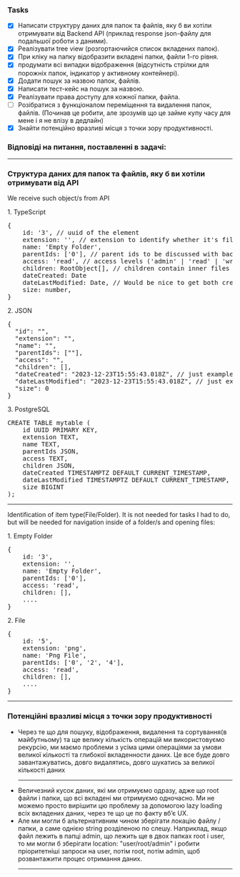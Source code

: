 ### Tasks

- [X] Написати структуру даних для папок та файлів, яку б ви хотіли отримувати від Backend API (приклад response json-файлу для подальшої роботи з даними).
- [X] Реалізувати tree view (розгортаючийся список вкладених папок).
- [X] При кліку на папку відобразити вкладені папки, файли 1-го рівня.
- [X] продумати всі випадки відображення (відсутність стрілки для порожніх папок, індикатор у активному контейнері).
- [X] Додати пошук за назвою папок, файлів.
- [X] Написати тест-кейс на пошук за назвою.
- [X] Реалізувати права доступу для кожної папки, файла.
- [ ] Розібратися з функціоналом переміщення та видалення папок, файлів. (Починав це робити, але зрозумів що це займе купу часу для мене і я не влізу в дедлайн)
- [X] Знайти потенційно вразливі місця з точки зору продуктивності.

<h3>Відповіді на питання, поставленні в задачі:</h3>
<hr />
<h3 className={styles.structureAnswerTitle}>Структура даних для папок та файлів, яку б ви хотіли отримувати від API</h3>
<p>We receive such object/s from API</p>
1. TypeScript
<pre>
{
    id: '3', // uuid of the element 
    extension: '', // extension to identify whether it's file or folder (in folders we have empty extension)
    name: 'Empty Folder',
    parentIds: ['0'], // parent ids to be discussed with backend team (whether it's easier to calculate on client side or by them. Would be nice to get this data for less calculations and better rendering speed on client)
    access: 'read', // access levels ('admin' | 'read' | 'write' and any customs)
    children: RootObject[], // children contain inner files or folders. It's always empty in `files`. It's recursive type, which is the same as it's parent
    dateCreated: Date
    dateLastModified: Date, // Would be nice to get both created and last modified data, which could be very helpful for user on client
    size: number,
}
</pre>
2. JSON
<pre>
{
  "id": "",
  "extension": "",
  "name": "",
  "parentIds": [""],
  "access": "",
  "children": [],
  "dateCreated": "2023-12-23T15:55:43.018Z", // just example of the date
  "dateLastModified": "2023-12-23T15:55:43.018Z", // just example of the date
  "size": 0
}
</pre>
3. PostgreSQL
<pre>
CREATE TABLE mytable (
    id UUID PRIMARY KEY,
    extension TEXT,
    name TEXT,
    parentIds JSON,
    access TEXT,
    children JSON,
    dateCreated TIMESTAMPTZ DEFAULT CURRENT_TIMESTAMP,
    dateLastModified TIMESTAMPTZ DEFAULT CURRENT_TIMESTAMP,
    size BIGINT
);
</pre>
<hr />
<p>Identification of item type(File/Folder). It is not needed for tasks I had to do, but will be needed for navigation inside of a folder/s and opening files: </p>
1. Empty Folder
<pre className={styles.structureAnswerCode}>
{
    id: '3',
    extension: '',
    name: 'Empty Folder',
    parentIds: ['0'],
    access: 'read',
    children: [],
    ....
}
</pre>
2. File
<pre className={styles.structureAnswerCode}>
{
    id: '5',
    extension: 'png',
    name: 'Png File',
    parentIds: ['0', '2', '4'],
    access: 'read',
    children: [],
    ....
}
</pre>

---

<h3>Потенційні вразливі місця з точки зору продуктивності</h3>
<ul>
<li>Через те що для пошуку, відображення, видалення та сортування(в майбутньому) та ще велику кількість операцій ми використовуємо рекурсію, ми маємо проблеми з усіма цими операціями за умови великої кількості та глибокої вкладенности даних. Це все буде довго завантажуватись, довго видалятись, довго шукатись за великої кількості даних
</li>

<hr />
<li>
Величезний кусок даних, які ми отримуємо одразу, адже що root файли і папки, що всі вкладені ми отримуємо одночасно. Ми не можемо просто вирішити цю проблему за допомогою lazy loading всіх вкладених даних, через те що це по факту вбʼє UX. 
</li>
<li>
Але ми могли б альтернативним чином зберігати локацію файлу / папки, а саме однією string розділеною по слешу. Наприклад, якщо файл лежить в папці admin, що лежить ще в двох папках root і user, то ми могли б зберігати location: "user/root/admin" і робити пріоритетніші запроси на user, потім root, потім admin, щоб розвантажити процес отримання даних.
</li>
<hr />
    
</ul>
